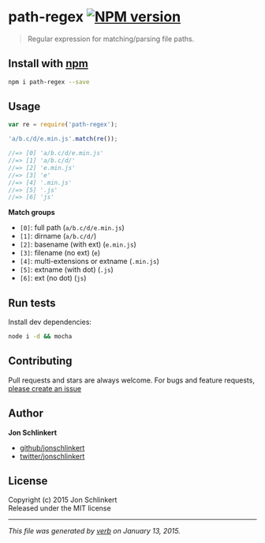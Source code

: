 # path-regex [![NPM version](https://badge.fury.io/js/path-regex.svg)](http://badge.fury.io/js/path-regex)

> Regular expression for matching/parsing file paths.

## Install with [npm](npmjs.org)

```bash
npm i path-regex --save
```

## Usage

```js
var re = require('path-regex');

'a/b.c/d/e.min.js'.match(re());

//=> [0] 'a/b.c/d/e.min.js'
//=> [1] 'a/b.c/d/'
//=> [2] 'e.min.js'
//=> [3] 'e'
//=> [4] '.min.js'
//=> [5] '.js'
//=> [6] 'js'
```

**Match groups**

- `[0]`: full path (`a/b.c/d/e.min.js`)
- `[1]`: dirname (`a/b.c/d/`)
- `[2]`: basename (with ext) (`e.min.js`)
- `[3]`: filename (no ext) (`e`)
- `[4]`: multi-extensions or extname (`.min.js`)
- `[5]`: extname (with dot) (`.js`)
- `[6]`: ext (no dot) (`js`)


## Run tests

Install dev dependencies:

```bash
node i -d && mocha
```

## Contributing
Pull requests and stars are always welcome. For bugs and feature requests, [please create an issue](https://github.com/jonschlinkert/path-regex/issues)

## Author

**Jon Schlinkert**
 
+ [github/jonschlinkert](https://github.com/jonschlinkert)
+ [twitter/jonschlinkert](http://twitter.com/jonschlinkert) 

## License
Copyright (c) 2015 Jon Schlinkert  
Released under the MIT license

***

_This file was generated by [verb](https://github.com/assemble/verb) on January 13, 2015._
